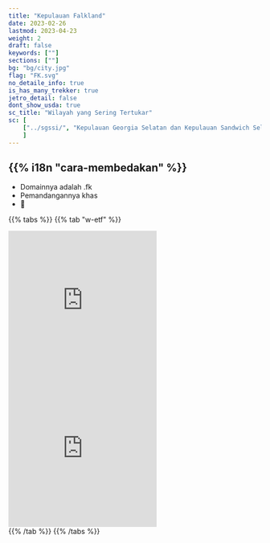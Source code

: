 ```yaml
---
title: "Kepulauan Falkland"
date: 2023-02-26
lastmod: 2023-04-23
weight: 2
draft: false
keywords: [""]
sections: [""]
bg: "bg/city.jpg"
flag: "FK.svg"
no_detaile_info: true
is_has_many_trekker: true
jetro_detail: false
dont_show_usda: true
sc_title: "Wilayah yang Sering Tertukar"
sc: [
    ["../sgssi/", "Kepulauan Georgia Selatan dan Kepulauan Sandwich Selatan"],
    ]
---
```


<div class="main-desciption country-description">
    <h2 class="section-title">{{% i18n "cara-membedakan" %}}</h2>
    <ul class="rule-list">
        <li>Domainnya adalah .fk</li>
        <li>Pemandangannya khas</li>
        <li>🐧</li>
    </ul>
</div>

{{% tabs %}}
{{% tab "w-etf" %}}
<div class="googlemap-if">
<iframe src="https://www.google.com/maps/embed?pb=!4v1683479723172!6m8!1m7!1s24zqy-E-VjZSnnpQzkkSNQ!2m2!1d-51.70629107727678!2d-61.29364404386083!3f155.88112491080045!4f7.085932165122429!5f0.7820865974627469" width="295" height="295" style="border:0;" allowfullscreen="" loading="lazy" referrerpolicy="no-referrer-when-downgrade"></iframe>
<iframe src="https://www.google.com/maps/embed?pb=!4v1683480295043!6m8!1m7!1sDTP3ymA-oI_bv4dnO3JE8A!2m2!1d-51.71764939407391!2d-61.31201565608141!3f45.882035288259814!4f-26.562859068431365!5f3.1524597757575963" width="295" height="295" style="border:0;" allowfullscreen="" loading="lazy" referrerpolicy="no-referrer-when-downgrade"></iframe>
</div>
{{% /tab %}}
{{% /tabs %}}

